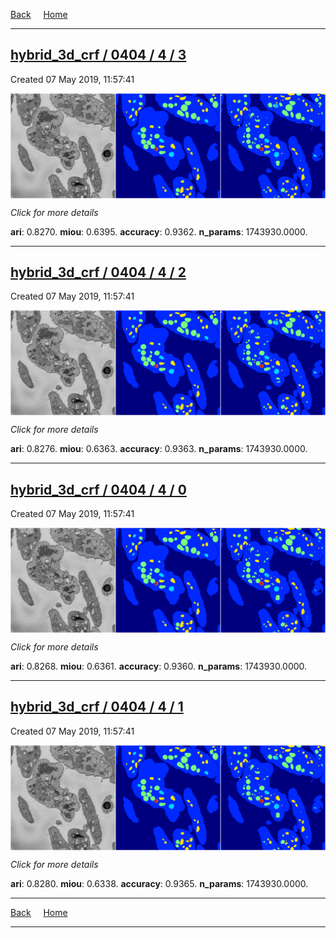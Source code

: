 
[Back](..)&nbsp;&nbsp;&nbsp;&nbsp;&nbsp;[Home](https://leapmanlab.github.io/snapshots)

---

<div class="summary"><a href="3"><h2>hybrid_3d_crf / 0404 / 4 / 3</h2></a><p>Created 07 May 2019, 11:57:41
</p><a href="3"><img src="3/media/summary.png" align="center"></a><p>
<i>Click for more details</i>
</p></div>

**ari**: 0.8270. **miou**: 0.6395. **accuracy**: 0.9362. **n_params**: 1743930.0000. 

---

<div class="summary"><a href="2"><h2>hybrid_3d_crf / 0404 / 4 / 2</h2></a><p>Created 07 May 2019, 11:57:41
</p><a href="2"><img src="2/media/summary.png" align="center"></a><p>
<i>Click for more details</i>
</p></div>

**ari**: 0.8276. **miou**: 0.6363. **accuracy**: 0.9363. **n_params**: 1743930.0000. 

---

<div class="summary"><a href="0"><h2>hybrid_3d_crf / 0404 / 4 / 0</h2></a><p>Created 07 May 2019, 11:57:41
</p><a href="0"><img src="0/media/summary.png" align="center"></a><p>
<i>Click for more details</i>
</p></div>

**ari**: 0.8268. **miou**: 0.6361. **accuracy**: 0.9360. **n_params**: 1743930.0000. 

---

<div class="summary"><a href="1"><h2>hybrid_3d_crf / 0404 / 4 / 1</h2></a><p>Created 07 May 2019, 11:57:41
</p><a href="1"><img src="1/media/summary.png" align="center"></a><p>
<i>Click for more details</i>
</p></div>

**ari**: 0.8280. **miou**: 0.6338. **accuracy**: 0.9365. **n_params**: 1743930.0000. 

---

[Back](..)&nbsp;&nbsp;&nbsp;&nbsp;&nbsp;[Home](https://leapmanlab.github.io/snapshots)

---